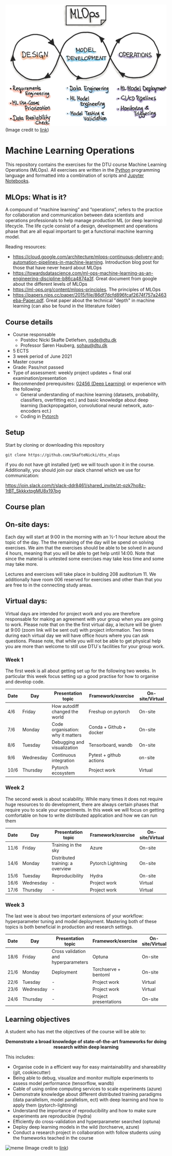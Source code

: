![mlops](figures/mlops-loop-en.jpg)
(Image credit to [link](https://ml-ops.org/content/mlops-principles))
# Machine Learning Operations

This repository contains the exercises for the DTU course Machine Learning Operations (MLOps). 
All exercises are written in the [Python](https://www.python.org/) programming language and formatted 
into a combination of scripts and [Jupyter Notebooks](https://jupyter.org/). 

## MLOps: What is it?

A compound of “machine learning” and “operations”, refers to the practice for collaboration and communication 
between data scientists and operations professionals to help manage production ML (or deep learning) lifecycle.
The life cycle consist of a design, development and operations phase that are all equal important to get a
functional machine learning model.

Reading resources:
* https://cloud.google.com/architecture/mlops-continuous-delivery-and-automation-pipelines-in-machine-learning.
  Introduction blog post for those that have never heard about MLOps
* https://towardsdatascience.com/ml-ops-machine-learning-as-an-engineering-discipline-b86ca4874a3f. Great document
  from google about the different levels of MLOps
* https://ml-ops.org/content/mlops-principles. The principles of MLOps
* https://papers.nips.cc/paper/2015/file/86df7dcfd896fcaf2674f757a2463eba-Paper.pdf. Great paper about the
technical "depth" in machine learning (can also be found in the litterature folder)

## Course details

* Course responsable
    * Postdoc Nicki Skafte Detlefsen, nsde@dtu.dk
    * Professor Søren Hauberg, sohau@dtu.dk
* 5 ECTS
* 3 week period of June 2021
* Master course
* Grade: Pass/not passed
* Type of assessment: weekly project updates + final oral examination/presentation
* Recommended prerequisites: [02456 (Deep Learning)](https://kurser.dtu.dk/course/2021-2022/02456) or experience
with the following:
    * General understanding of machine learning (datasets, probability, classifiers, overfitting ect.) and 
    basic knowledge about deep learning (backpropagation, convolutional neural network, auto-encoders ect.)
    * Coding in [Pytorch](https://pytorch.org/)

## Setup

Start by cloning or downloading this repository
```
git clone https://github.com/SkafteNicki/dtu_mlops
```
if you do not have git installed (yet) we will touch upon it in the course.
Additionally, you should join our slack channel which we use for communication:

https://join.slack.com/t/slack-ddr8461/shared_invite/zt-qzk7ho8z-1tBT_SkkkxtpgMU8x197pg

## Course plan

## On-site days:

Each day will start at 9:00 in the morning with an ½-1 hour lecture about the topic of the day.
The the remaining of the day will be spend on solving exercises. We aim that the exercises should
be able to be solved in around 4 hours, meaning that you will be able to get help until 14:00. 
Note that since the material is untested some exercises may take less time and some may take more. 

Lectures and exercises will take place in building 208 auditorium 11. We additionally have room 006
reserved for exercises and other than that you are free to in the connecting study areas.

## Virtual days:

Virtual days are intended for project work and you are therefore responsable for making an agreement
with your group when you are going to work. Please note that on the the first virtual day, a lecture
will be given at 9:00 (zoom link will be sent out) with project information. Two times during each virtual
day we will have office hours where you can ask questions. Please note, that while you will not be able
to get physical help you are more than welcome to still use DTU´s facilities for your group work.

### Week 1

The first week is all about getting set up for the following two weeks. In particular this week focus setting
up a good practise for how to organise and develop code.

Date | Day       |  Presentation topic                 | Framework/exercise       | On-site/Virtual
-----|-----------|-------------------------------------|--------------------------|--------------------
4/6  | Friday    | How autodiff changed the world      | Freshup on pytorch       | On-site
7/6  | Monday    | Code organisation: why it matters   | Conda + Github + docker  | On-site
8/6  | Tuesday   | Debugging and visualization         | Tensorboard, wandb       | On-site
9/6  | Wednesday | Continuous integration              | Pytest + github actions  | on-site
10/6 | Thursday  | Pytorch ecosystem                   | Project work             | Virtual

### Week 2

The second week is about scalability. While many times it does not require huge resources to do development,
there are always certain phases that require you to scale your experiments. In this week we will focus on 
getting comfortable on how to write distributed application and how we can run them

Date | Day       | Presentation topic                   | Framework/exercise      | On-site/Virtual
-----|-----------|--------------------------------------|-------------------------|-------------------
11/6 | Friday    | Training in the sky                  | Azure                   | On-site
14/6 | Monday    | Distributed training: a overview     | Pytorch Lightning       | On-site
15/6 | Tuesday   | Reproducibility                      | Hydra                   | On-site
16/6 | Wednesday | -                                    | Project work            | Virtual
17/6 | Thursday  | -                                    | Project work            | Virtual

### Week 3

The last wee is about two important extensions of your workflow: hyperparameter tuning and model
deployment. Mastering both of these topics is both beneficial in production and research settings.

Date | Day       | Presentation topic                   | Framework/exercise    | On-site/Virtual
-----|-----------|--------------------------------------|-----------------------|---------------------
18/6 | Friday    | Cross validation and hyperparameters | Optuna                | On-site
21/6 | Monday    | Deployment                           | Torchserve + bentoml  | On-site
22/6 | Tuesday   | -                                    | Project work          | Virtual
23/6 | Wednesday | -                                    | Project work          | Virtual
24/6 | Thursday  | -                                    | Project presentations | On-site

## Learning objectives

A student who has met the objectives of the course will be able to:

<p align="center">
<b>Demonstrate a broad knowledge of state-of-the-art frameworks for doing research within deep learning</b>
</p>
  
This includes:
* Organise code in a efficient way for easy maintainability and shareability (git, cookiecutter)
* Being able to debug, visualize and monitor multiple experiments to assess model performance (tensorflow, wandb)
* Cable of using online computing services to scale experiments (azure)
* Demonstrate knowledge about different distributed training paradigms (data parallelism, model parallelism, ect) 
with deep learning and how to apply them (pytorch-lightning)
* Understand the importance of reproducibility and how to make sure experiments are reproducible (hydra)
* Efficiently do cross-validation and hyperparameter searched (optuna)
* Deploy deep learning models in the wild (torchserve, azure)
* Conduct a research project in collaboration with follow students using the frameworks teached in the course

![meme](https://miro.medium.com/proxy/1*KBobA-DaVtQ8Px6P_-tNqQ.jpeg)
(Image credit to [link](https://medium.com/nybles/understanding-machine-learning-through-memes-4580b67527bf))